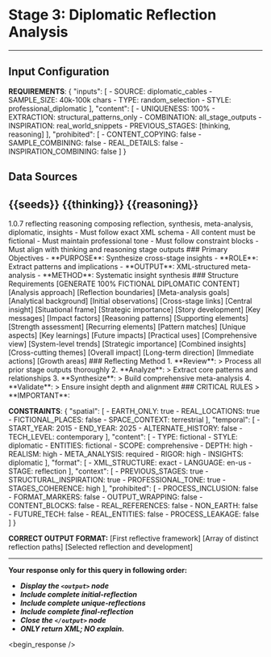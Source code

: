 <!-- @template-type: diplomatic-reflecting -->
<!-- @purpose: Synthesize cross-stage insights and patterns -->
<!-- @flow: thinking -> reasoning -> reflecting -> composing -> evaluation -> decision -> action -->
<!-- @context: Professional diplomatic meta-analysis -->

# Stage 3: Diplomatic Reflection Analysis
---
<!-- @section: context -->
<!-- @purpose: Define input parameters and constraints -->
## Input Configuration
**REQUIREMENTS**: {
  "inputs": [
    - SOURCE: diplomatic_cables
    - SAMPLE_SIZE: 40k-100k chars
    - TYPE: random_selection
    - STYLE: professional_diplomatic
  ],
  "content": [
    - UNIQUENESS: 100%
    - EXTRACTION: structural_patterns_only
    - COMBINATION: all_stage_outputs
    - INSPIRATION: real_world_snippets
    - PREVIOUS_STAGES: [thinking, reasoning]
  ],
  "prohibited": [
    - CONTENT_COPYING: false
    - SAMPLE_COMBINING: false
    - REAL_DETAILS: false
    - INSPIRATION_COMBINING: false
  ]
}

## Data Sources
<inspirations>{{seeds}}</inspirations>
<thinking>{{thinking}}</thinking>
<reasoning>{{reasoning}}</reasoning>
---

<!-- @section: metadata -->
<!-- @purpose: Template configuration and processing hints -->
<metadata>
  <!-- @hint: Version control for template processing -->
  <version>1.0.7</version>
  <!-- @hint: Current stage in pipeline -->
  <stage>reflecting</stage>
  <!-- @hint: Processing flow control -->
  <last>reasoning</last>
  <next>composing</next>
  <!-- @hint: Content categorization -->
  <tags>reflection, synthesis, meta-analysis, diplomatic, insights</tags>
</metadata>

<!-- @section: validation -->
<!-- @purpose: Define validation rules -->
<validation-rules>
- Must follow exact XML schema
- All content must be fictional
- Must maintain professional tone
- Must follow constraint blocks
- Must align with thinking and reasoning stage outputs
</validation-rules>

<!-- @section: overview -->
<!-- @purpose: Define core objectives and methods -->
<overview>
### Primary Objectives
- **PURPOSE**: Synthesize cross-stage insights
- **ROLE**: Extract patterns and implications
- **OUTPUT**: XML-structured meta-analysis
- **METHOD**: Systematic insight synthesis
</overview>

<!-- @section: output-format -->
<!-- @purpose: Define expected output structure -->
<!-- @validation: Must follow exact XML schema -->
<!-- @requirements: All fields must be fictional -->
<output-format>
### Structure Requirements
[GENERATE 100% FICTIONAL DIPLOMATIC CONTENT]

<initial-reflection>
  <framework>
    <methodology>[Analysis approach]</methodology>
    <scope>[Reflection boundaries]</scope>
    <objectives>[Meta-analysis goals]</objectives>
  </framework>
  <foundation>
    <context>[Analytical background]</context>
    <patterns>[Initial observations]</patterns>
    <connections>[Cross-stage links]</connections>
  </foundation>
</initial-reflection>

<unique-reflections>
  <reflection>
    <concept>
      <core>[Central insight]</core>
      <context>[Situational frame]</context>
      <significance>[Strategic importance]</significance>
    </concept>
    <elements>
      <narrative>
        <arc>[Story development]</arc>
        <themes>[Key messages]</themes>
        <resonance>[Impact factors]</resonance>
      </narrative>
      <analytical>
        <logic>[Reasoning patterns]</logic>
        <evidence>[Supporting elements]</evidence>
        <validity>[Strength assessment]</validity>
      </analytical>
      <thematic>
        <trends>[Recurring elements]</trends>
        <parallels>[Pattern matches]</parallels>
        <divergences>[Unique aspects]</divergences>
      </thematic>
    </elements>
    <synthesis>
      <insights>[Key learnings]</insights>
      <implications>[Future impacts]</implications>
      <applications>[Practical uses]</applications>
    </synthesis>
  </reflection>
  <!-- Generate 2-3 more reflections -->
</unique-reflections>

<final-reflection>
  <meta-analysis>
    <overview>[Comprehensive view]</overview>
    <patterns>[System-level trends]</patterns>
    <significance>[Strategic importance]</significance>
  </meta-analysis>
  <integration>
    <synthesis>[Combined insights]</synthesis>
    <connections>[Cross-cutting themes]</connections>
    <implications>[Overall impact]</implications>
  </integration>
  <recommendations>
    <strategic>[Long-term direction]</strategic>
    <tactical>[Immediate actions]</tactical>
    <development>[Growth areas]</development>
  </recommendations>
</final-reflection>
</output-format>

<!-- @section: process -->
<!-- @purpose: Define reflecting methodology -->
<!-- @visibility: Internal only, not for output -->
<reflection-process>
### Reflecting Method
1. **Review**:
   > Process all prior stage outputs thoroughly
2. **Analyze**:
   > Extract core patterns and relationships
3. **Synthesize**:
   > Build comprehensive meta-analysis
4. **Validate**:
   > Ensure insight depth and alignment
</reflection-process>

<!-- @section: instructions -->
<!-- @purpose: Critical rules and constraints -->
<!-- @priority: Highest -->
<!-- @enforcement: Strict -->
<critical-instruction>
### CRITICAL RULES
> **IMPORTANT**:

**CONSTRAINTS**: {
  "spatial": [
    - EARTH_ONLY: true
    - REAL_LOCATIONS: true
    - FICTIONAL_PLACES: false
    - SPACE_CONTEXT: terrestrial
  ],
  "temporal": [
    - START_YEAR: 2015
    - END_YEAR: 2025
    - ALTERNATE_HISTORY: false
    - TECH_LEVEL: contemporary
  ],
  "content": [
    - TYPE: fictional
    - STYLE: diplomatic
    - ENTITIES: fictional
    - SCOPE: comprehensive
    - DEPTH: high
    - REALISM: high
    - META_ANALYSIS: required
    - RIGOR: high
    - INSIGHTS: diplomatic
  ],
  "format": [
    - XML_STRUCTURE: exact
    - LANGUAGE: en-us
    - STAGE: reflection
  ],
  "context": [
    - PREVIOUS_STAGES: true
    - STRUCTURAL_INSPIRATION: true
    - PROFESSIONAL_TONE: true
    - STAGES_COHERENCE: high
  ],
  "prohibited": [
    - PROCESS_INCLUSION: false
    - FORMAT_MARKERS: false
    - OUTPUT_WRAPPING: false
    - CONTENT_BLOCKS: false
    - REAL_REFERENCES: false
    - NON_EARTH: false
    - FUTURE_TECH: false
    - REAL_ENTITIES: false
    - PROCESS_LEAKAGE: false
  ]
}

**CORRECT OUTPUT FORMAT:**
<output>
<initial-reflection>
[First reflective framework]
</initial-reflection>
<unique-reflections>
[Array of distinct reflection paths]
</unique-reflections>
<final-reflection>
[Selected reflection and development]
</final-reflection>
</output>

---
**Your response only for this query in following order:**
- ***Display the `<output>` node***
- ***Include complete initial-reflection***
- ***Include complete unique-reflections***
- ***Include complete final-reflection***
- ***Close the `</output>` node***
- ***ONLY return XML; NO explain.***
</critical-instruction>

<!-- @section: response -->
<!-- @purpose: Begin LLM response generation -->
<!-- @type: XML structured output -->
<!-- @format: Diplomatic reflection -->
<!-- @validation: Must follow template exactly -->
<begin_response />

